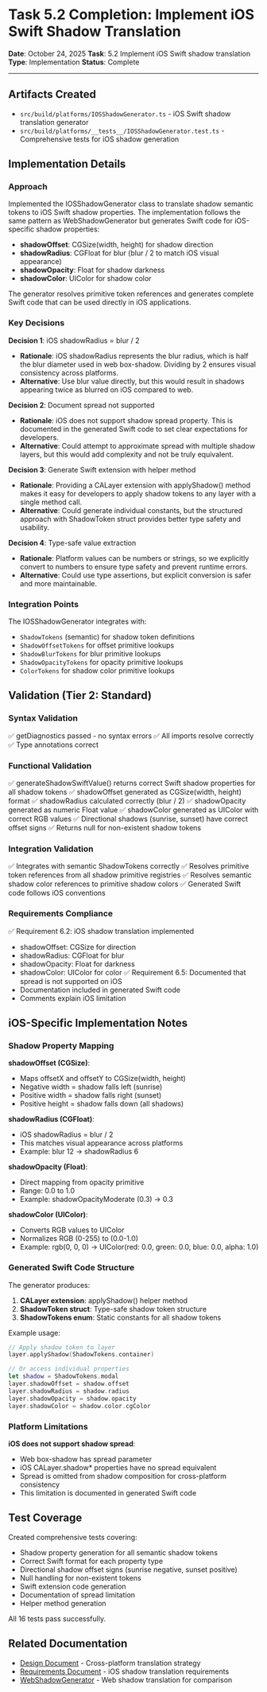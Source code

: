 # Task 5.2 Completion: Implement iOS Swift Shadow Translation

**Date**: October 24, 2025
**Task**: 5.2 Implement iOS Swift shadow translation
**Type**: Implementation
**Status**: Complete

---

## Artifacts Created

- `src/build/platforms/IOSShadowGenerator.ts` - iOS Swift shadow translation generator
- `src/build/platforms/__tests__/IOSShadowGenerator.test.ts` - Comprehensive tests for iOS shadow generation

## Implementation Details

### Approach

Implemented the IOSShadowGenerator class to translate shadow semantic tokens to iOS Swift shadow properties. The implementation follows the same pattern as WebShadowGenerator but generates Swift code for iOS-specific shadow properties:

- **shadowOffset**: CGSize(width, height) for shadow direction
- **shadowRadius**: CGFloat for blur (blur / 2 to match iOS visual appearance)
- **shadowOpacity**: Float for shadow darkness
- **shadowColor**: UIColor for shadow color

The generator resolves primitive token references and generates complete Swift code that can be used directly in iOS applications.

### Key Decisions

**Decision 1**: iOS shadowRadius = blur / 2
- **Rationale**: iOS shadowRadius represents the blur radius, which is half the blur diameter used in web box-shadow. Dividing by 2 ensures visual consistency across platforms.
- **Alternative**: Use blur value directly, but this would result in shadows appearing twice as blurred on iOS compared to web.

**Decision 2**: Document spread not supported
- **Rationale**: iOS does not support shadow spread property. This is documented in the generated Swift code to set clear expectations for developers.
- **Alternative**: Could attempt to approximate spread with multiple shadow layers, but this would add complexity and not be truly equivalent.

**Decision 3**: Generate Swift extension with helper method
- **Rationale**: Providing a CALayer extension with applyShadow() method makes it easy for developers to apply shadow tokens to any layer with a single method call.
- **Alternative**: Could generate individual constants, but the structured approach with ShadowToken struct provides better type safety and usability.

**Decision 4**: Type-safe value extraction
- **Rationale**: Platform values can be numbers or strings, so we explicitly convert to numbers to ensure type safety and prevent runtime errors.
- **Alternative**: Could use type assertions, but explicit conversion is safer and more maintainable.

### Integration Points

The IOSShadowGenerator integrates with:
- `ShadowTokens` (semantic) for shadow token definitions
- `ShadowOffsetTokens` for offset primitive lookups
- `ShadowBlurTokens` for blur primitive lookups
- `ShadowOpacityTokens` for opacity primitive lookups
- `ColorTokens` for shadow color primitive lookups

## Validation (Tier 2: Standard)

### Syntax Validation
✅ getDiagnostics passed - no syntax errors
✅ All imports resolve correctly
✅ Type annotations correct

### Functional Validation
✅ generateShadowSwiftValue() returns correct Swift shadow properties for all shadow tokens
✅ shadowOffset generated as CGSize(width, height) format
✅ shadowRadius calculated correctly (blur / 2)
✅ shadowOpacity generated as numeric Float value
✅ shadowColor generated as UIColor with correct RGB values
✅ Directional shadows (sunrise, sunset) have correct offset signs
✅ Returns null for non-existent shadow tokens

### Integration Validation
✅ Integrates with semantic ShadowTokens correctly
✅ Resolves primitive token references from all shadow primitive registries
✅ Resolves semantic shadow color references to primitive shadow colors
✅ Generated Swift code follows iOS conventions

### Requirements Compliance
✅ Requirement 6.2: iOS shadow translation implemented
  - shadowOffset: CGSize for direction
  - shadowRadius: CGFloat for blur
  - shadowOpacity: Float for darkness
  - shadowColor: UIColor for color
✅ Requirement 6.5: Documented that spread is not supported on iOS
  - Documentation included in generated Swift code
  - Comments explain iOS limitation

## iOS-Specific Implementation Notes

### Shadow Property Mapping

**shadowOffset (CGSize)**:
- Maps offsetX and offsetY to CGSize(width, height)
- Negative width = shadow falls left (sunrise)
- Positive width = shadow falls right (sunset)
- Positive height = shadow falls down (all shadows)

**shadowRadius (CGFloat)**:
- iOS shadowRadius = blur / 2
- This matches visual appearance across platforms
- Example: blur 12 → shadowRadius 6

**shadowOpacity (Float)**:
- Direct mapping from opacity primitive
- Range: 0.0 to 1.0
- Example: shadowOpacityModerate (0.3) → 0.3

**shadowColor (UIColor)**:
- Converts RGB values to UIColor
- Normalizes RGB (0-255) to (0.0-1.0)
- Example: rgb(0, 0, 0) → UIColor(red: 0.0, green: 0.0, blue: 0.0, alpha: 1.0)

### Generated Swift Code Structure

The generator produces:
1. **CALayer extension**: applyShadow() helper method
2. **ShadowToken struct**: Type-safe shadow token structure
3. **ShadowTokens enum**: Static constants for all shadow tokens

Example usage:
```swift
// Apply shadow token to layer
layer.applyShadow(ShadowTokens.container)

// Or access individual properties
let shadow = ShadowTokens.modal
layer.shadowOffset = shadow.offset
layer.shadowRadius = shadow.radius
layer.shadowOpacity = shadow.opacity
layer.shadowColor = shadow.color.cgColor
```

### Platform Limitations

**iOS does not support shadow spread**:
- Web box-shadow has spread parameter
- iOS CALayer.shadow* properties have no spread equivalent
- Spread is omitted from shadow composition for cross-platform consistency
- This limitation is documented in generated Swift code

## Test Coverage

Created comprehensive tests covering:
- Shadow property generation for all semantic shadow tokens
- Correct Swift format for each property type
- Directional shadow offset signs (sunrise negative, sunset positive)
- Null handling for non-existent tokens
- Swift extension code generation
- Documentation of spread limitation
- Helper method generation

All 16 tests pass successfully.

## Related Documentation

- [Design Document](../design.md#cross-platform-shadow-translation) - Cross-platform translation strategy
- [Requirements Document](../requirements.md#requirement-6-cross-platform-shadow-translation) - iOS shadow translation requirements
- [WebShadowGenerator](../../../src/build/platforms/WebShadowGenerator.ts) - Web shadow translation for comparison
